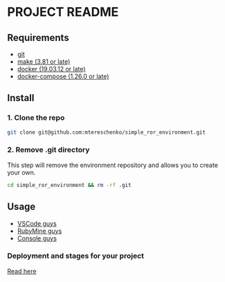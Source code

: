 # PROJECT README

## Requirements
* [git](https://git-scm.com/)
* [make (3.81 or late)](https://savannah.gnu.org/projects/make/)
* [docker (19.03.12 or late)](https://docs.docker.com/engine/install/ubuntu/)
* [docker-compose (1.26.0 or late)](https://docs.docker.com/compose/install/)

## Install

### 1. Clone the repo
```bash
git clone git@github.com:mtereschenko/simple_ror_environment.git
```
### 2. Remove .git directory
This step will remove the environment repository and allows you to create your own.
```bash
cd simple_ror_environment && rm -rf .git
```

## Usage
* [VSCode guys](./guides/visual_studio_code.md)
* [RubyMine guys](./guides/ruby_mine.md)
* [Console guys](./guides/console.md)

### Deployment and stages for your project
[Read here](./guides/stages.md)

